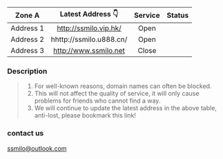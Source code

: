| Zone A | Latest Address 👇 | Service | Status |
| :----: | :----: | :----: | :----: |
| Address 1 | http://ssmilo.vip.hk/| Open| 
| Address 2 | hhttp://ssmilo.u888.cn/| Open| 
| Address 3 | http://www.ssmilo.net| Close| 


### Description

> 1. For well-known reasons, domain names can often be blocked.
> 2. This will not affect the quality of service, it will only cause problems for friends who cannot find a way.
> 3. We will continue to update the latest address in the above table, anti-lost, please bookmark this link!

### contact us
ssmilo@outlook.com
